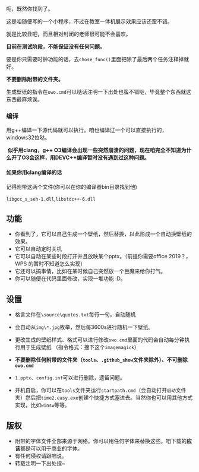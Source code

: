 呃，既然你找到了。

这是咱随便写的一个小程序，不过在教室一体机展示效果应该还蛮不错。

就是比较丑吧，而且相对封闭的老师很可能不会喜欢。

**目前在测试阶段，不能保证没有任何问题。**



要是你只需要时钟功能的话，去```chose_func()```里面把除了最后两个任务注释掉就好。

**不要删除附带的文件夹。**

生成壁纸的指令在`owo.cmd`可以哒话注明一下出处也蛮不错哒，毕竟整个东西就这东西最麻烦诶。





### 编译

​	用g++编译一下源代码就可以执行。咱也编译辽一个可以直接执行的，windows32位哒。

​	**似乎用clang，g++ O3编译会出现一些突然崩溃的问题，现在咱完全不知道为什么开了O3会这样，用DEVC++编译暂时没有遇到过这种问题。**

#### 如果你用clang编译的话

记得附带这两个文件(你可以在你的编译器bin目录找到他)

`libgcc_s_seh-1.dll`,`libstdc++-6.dll`



## 功能

+ 你看到了，它可以自己生成一个壁纸，然后替换，以此形成一个自动换壁纸的效果。
+ 它可以自动定时关机
+ 它可以自动在某些时段打开并且放映某个pptx。（前提你需要office 2019？，WPS 的暂时不知道怎么实现）
+ 它还可以搞事情，比如在某时候自己突然放一个巨魔来给你打气。
+ 你可以随便在代码里面修改，实现一堆功能 :D。



## 设置

+ 格言文件在`\source\quotes.txt`每行一句，自动随机

+ 会自动从`img\*.jpg`枚举，然后每3600s进行随机一下壁纸。

+ 更改生成的壁纸样式、格式可以进行修改`owo.cmd`里面的代码会自动每分钟执行用于生成壁纸 （指令格式：搜下这个`imagemagick`）

+ **不要删除任何附带的文件夹（`tools`、`.github_show`文件夹除外）、不可删除`owo.cmd`**

+ `1.pptx`、`config.inf`可以进行删除，遗留问题。

+ 开机自启，你可以在`tools`文件夹运行`startpath.cmd`（会自动打开`启动`文件夹）然后把`time2.easy.exe`创建个快捷方式塞进去。当然你也可以用其他方式实现，比如`winsw`等等。

## 版权

+ 附带的字体文件全部来源于网络。你可以用任何字体来替换这些。咱下载的**应该**都是可以用于商业的字体。
+ 有任何侵权请跟咱说。
+ 转载注明一下出处捏~

